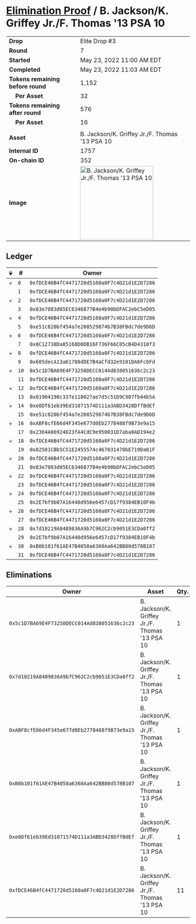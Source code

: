 # [Elimination Proof](./readme.md) / B. Jackson/K. Griffey Jr./F. Thomas &#039;13 PSA 10

|||
|---|---|
| **Drop** | Elite Drop #3 |
| **Round** | 7 |
| **Started** | May 23, 2022 11:00 AM EDT |
| **Completed** | May 23, 2022 11:03 AM EDT |
| **Tokens remaining before round** | 1,152 |
| **&nbsp;&nbsp;&nbsp;&nbsp;Per Asset** | 32 |
| **Tokens remaining after round** | 576 |
| **&nbsp;&nbsp;&nbsp;&nbsp;Per Asset** | 16 |
| | |
| **Asset** | B. Jackson/K. Griffey Jr./F. Thomas &#039;13 PSA 10 |
| **Internal ID** | 1757 |
| **On-chain ID** | 352 |
| **Image** | <img src="https://tcdn.blokpax.com/9648a5d9-183f-46e8-a543-33e39bd8e1bf/0229a7257e14971165405e793056acc7fc72b3c9e53fca2637ee8c732fe1c590.png" height="200" alt="B. Jackson/K. Griffey Jr./F. Thomas &#039;13 PSA 10" /> |

## Ledger

| 💀 | # | Owner |
| --- | --- | --- |
| 💀 | `0` | `0xfDCE46B4fC4471720d5160a0F7c4D21d1E2D7286` |
|  | `1` | `0xfDCE46B4fC4471720d5160a0F7c4D21d1E2D7286` |
| 💀 | `2` | `0xfDCE46B4fC4471720d5160a0F7c4D21d1E2D7286` |
|  | `3` | `0x83e7083d05EC6346877B4e4b90bDFAC2ebC5eD05` |
| 💀 | `4` | `0xfDCE46B4fC4471720d5160a0F7c4D21d1E2D7286` |
|  | `5` | `0xe51c820bf454a7e208529874b7B38FBdc7de9D6D` |
| 💀 | `6` | `0xfDCE46B4fC4471720d5160a0F7c4D21d1E2D7286` |
|  | `7` | `0x0C12738Da85168D0DB16F736F66C05cB4D4310f3` |
| 💀 | `8` | `0xfDCE46B4fC4471720d5160a0F7c4D21d1E2D7286` |
|  | `9` | `0x605decA13a61788dDE7B4aCfd32e9101DA6Fc6Fd` |
| 💀 | `10` | `0x5c1D7BA69E4F73250DECC014Ad838051636c2c23` |
|  | `11` | `0xfDCE46B4fC4471720d5160a0F7c4D21d1E2D7286` |
| 💀 | `12` | `0xfDCE46B4fC4471720d5160a0F7c4D21d1E2D7286` |
|  | `13` | `0x01904198c337e118027ae7d5c51D9C907fb44b5A` |
| 💀 | `14` | `0xe0Df61eb39Ed31071574D111a3ABD3428DffBdEf` |
|  | `15` | `0xe51c820bf454a7e208529874b7B38FBdc7de9D6D` |
| 💀 | `16` | `0xABF8cfE66d4F345e677d0Eb2778488f9B73e9a15` |
|  | `17` | `0x2364A06924D23fA4CdC9e950031D7aba0AD194e2` |
| 💀 | `18` | `0xfDCE46B4fC4471720d5160a0F7c4D21d1E2D7286` |
|  | `19` | `0x02581CBb5C51E2455574c467031478bE719Da81F` |
| 💀 | `20` | `0xfDCE46B4fC4471720d5160a0F7c4D21d1E2D7286` |
|  | `21` | `0x83e7083d05EC6346877B4e4b90bDFAC2ebC5eD05` |
| 💀 | `22` | `0xfDCE46B4fC4471720d5160a0F7c4D21d1E2D7286` |
|  | `23` | `0xfDCE46B4fC4471720d5160a0F7c4D21d1E2D7286` |
| 💀 | `24` | `0xfDCE46B4fC4471720d5160a0F7c4D21d1E2D7286` |
|  | `25` | `0x2E7bf9b07A16448d956e6457cD17f9384EB10F4b` |
| 💀 | `26` | `0xfDCE46B4fC4471720d5160a0F7c4D21d1E2D7286` |
|  | `27` | `0xfDCE46B4fC4471720d5160a0F7c4D21d1E2D7286` |
| 💀 | `28` | `0x7d10219A8489836A9b7C962C2cb9051E3CDa0ff2` |
|  | `29` | `0x2E7bf9b07A16448d956e6457cD17f9384EB10F4b` |
| 💀 | `30` | `0xB0b101f61AE47B4058a6360Aa642BB80d578B107` |
|  | `31` | `0xfDCE46B4fC4471720d5160a0F7c4D21d1E2D7286` |


## Eliminations

| Owner | Asset | Qty. | Transaction |
| --- | --- | --- | --- |
| `0x5c1D7BA69E4F73250DECC014Ad838051636c2c23` | B. Jackson/K. Griffey Jr./F. Thomas '13 PSA 10 | 1 | [Polygonscan](https://polygonscan.com/tx/0xd7ff174451ab3c38fa7d5617c6ed3d824df4dc38469db49f1dcdd923adc5570f) |
| `0x7d10219A8489836A9b7C962C2cb9051E3CDa0ff2` | B. Jackson/K. Griffey Jr./F. Thomas '13 PSA 10 | 1 | [Polygonscan](https://polygonscan.com/tx/0x46cb6df1330ab7fff82a50e71280177373b21ea1c6022b2ef813430441eab40d) |
| `0xABF8cfE66d4F345e677d0Eb2778488f9B73e9a15` | B. Jackson/K. Griffey Jr./F. Thomas '13 PSA 10 | 1 | [Polygonscan](https://polygonscan.com/tx/0xcd0bf24e5ffeac0550195aaeddba524c4b8bbbd8e99b0424a00084f47e886bb4) |
| `0xB0b101f61AE47B4058a6360Aa642BB80d578B107` | B. Jackson/K. Griffey Jr./F. Thomas '13 PSA 10 | 1 | [Polygonscan](https://polygonscan.com/tx/0x06cfe6f85a615d2f090425a3f7c13879ec1acc33871e2659d792f8dd619d8f4f) |
| `0xe0Df61eb39Ed31071574D111a3ABD3428DffBdEf` | B. Jackson/K. Griffey Jr./F. Thomas '13 PSA 10 | 1 | [Polygonscan](https://polygonscan.com/tx/0xc9121340b919c00834bf00ce29e985583ad340668514dd7ad8836c60805d1b55) |
| `0xfDCE46B4fC4471720d5160a0F7c4D21d1E2D7286` | B. Jackson/K. Griffey Jr./F. Thomas '13 PSA 10 | 11 | [Polygonscan](https://polygonscan.com/tx/0x402ba2cd3a562187e1bad7822552a9f8550043728750c58ec8c8a693d2f24c60) |
